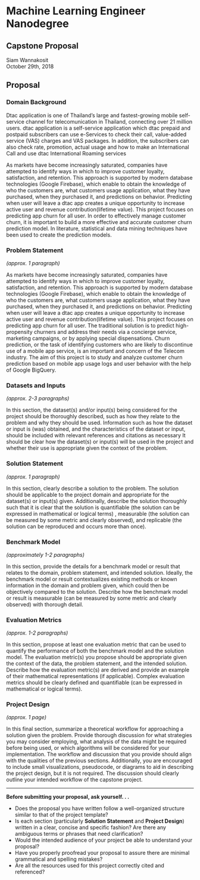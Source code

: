 # Machine Learning Engineer Nanodegree
## Capstone Proposal
Siam Wannakosit  
October 29th, 2018

## Proposal

### Domain Background

Dtac application is one of Thailand’s large and fastest-growing mobile self-service channel for telecomunication in Thailand, connecting over 21 million users. dtac application is a self-service application which dtac prepaid and postpaid subscribers can use e-Services to check their call, value-added service (VAS) charges and VAS packages. In addition, the subscribers can also check rate, promotion, actual usage and how to make an International Call and use dtac International Roaming services 

As markets have become increasingly saturated, companies have attempted to identify ways in which to improve customer loyalty, satisfaction, and retention. This approach is supported by modern database technologies (Google Firebase), which enable to obtain the knowledge of who the customers are, what customers usage application, what they have purchased, when they purchased it, and predictions on behavior. Predicting when user will leave a dtac app creates a unique opportunity to increase active user and revenue contribution(lifetime value). This project focuses on predicting app churn for all user.
In order to effectively manage customer churn, it is important to build a more effective and accurate customer churn prediction model. In literature, statistical and data mining techniques have been used to create the prediction models.


### Problem Statement
_(approx. 1 paragraph)_

As markets have become increasingly saturated, companies have attempted to identify ways in which to improve customer loyalty, satisfaction, and retention. This approach is supported by modern database technologies (Google Firebase), which enable to obtain the knowledge of who the customers are, what customers usage application, what they have purchased, when they purchased it, and predictions on behavior. Predicting when user will leave a dtac app creates a unique opportunity to increase active user and revenue contribution(lifetime value). This project focuses on predicting app churn for all user.  The traditional solution is to predict high-propensity churners and address their needs via a concierge service, marketing campaigns, or by applying special dispensations. Churn prediction, or the task of identifying customers who are likely to discontinue use of a mobile app service, is an important and concern of the Telecom industry.
The aim of this project is to study and analyze customer churn prediction based on mobile app usage logs and user behavior with the help of Google BigQuery.

### Datasets and Inputs
_(approx. 2-3 paragraphs)_

In this section, the dataset(s) and/or input(s) being considered for the project should be thoroughly described, such as how they relate to the problem and why they should be used. Information such as how the dataset or input is (was) obtained, and the characteristics of the dataset or input, should be included with relevant references and citations as necessary It should be clear how the dataset(s) or input(s) will be used in the project and whether their use is appropriate given the context of the problem.

### Solution Statement
_(approx. 1 paragraph)_

In this section, clearly describe a solution to the problem. The solution should be applicable to the project domain and appropriate for the dataset(s) or input(s) given. Additionally, describe the solution thoroughly such that it is clear that the solution is quantifiable (the solution can be expressed in mathematical or logical terms) , measurable (the solution can be measured by some metric and clearly observed), and replicable (the solution can be reproduced and occurs more than once).

### Benchmark Model
_(approximately 1-2 paragraphs)_

In this section, provide the details for a benchmark model or result that relates to the domain, problem statement, and intended solution. Ideally, the benchmark model or result contextualizes existing methods or known information in the domain and problem given, which could then be objectively compared to the solution. Describe how the benchmark model or result is measurable (can be measured by some metric and clearly observed) with thorough detail.

### Evaluation Metrics
_(approx. 1-2 paragraphs)_

In this section, propose at least one evaluation metric that can be used to quantify the performance of both the benchmark model and the solution model. The evaluation metric(s) you propose should be appropriate given the context of the data, the problem statement, and the intended solution. Describe how the evaluation metric(s) are derived and provide an example of their mathematical representations (if applicable). Complex evaluation metrics should be clearly defined and quantifiable (can be expressed in mathematical or logical terms).

### Project Design
_(approx. 1 page)_

In this final section, summarize a theoretical workflow for approaching a solution given the problem. Provide thorough discussion for what strategies you may consider employing, what analysis of the data might be required before being used, or which algorithms will be considered for your implementation. The workflow and discussion that you provide should align with the qualities of the previous sections. Additionally, you are encouraged to include small visualizations, pseudocode, or diagrams to aid in describing the project design, but it is not required. The discussion should clearly outline your intended workflow of the capstone project.

-----------

**Before submitting your proposal, ask yourself. . .**

- Does the proposal you have written follow a well-organized structure similar to that of the project template?
- Is each section (particularly **Solution Statement** and **Project Design**) written in a clear, concise and specific fashion? Are there any ambiguous terms or phrases that need clarification?
- Would the intended audience of your project be able to understand your proposal?
- Have you properly proofread your proposal to assure there are minimal grammatical and spelling mistakes?
- Are all the resources used for this project correctly cited and referenced?
